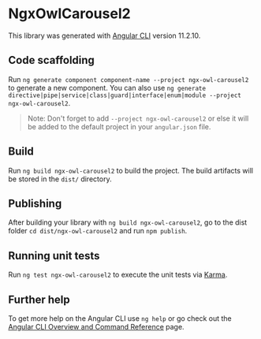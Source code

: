 # NgxOwlCarousel2

This library was generated with [Angular CLI](https://github.com/angular/angular-cli) version 11.2.10.

## Code scaffolding

Run `ng generate component component-name --project ngx-owl-carousel2` to generate a new component. You can also use
`ng generate directive|pipe|service|class|guard|interface|enum|module --project ngx-owl-carousel2`.

> Note: Don't forget to add `--project ngx-owl-carousel2` or else it will be added to the default project in your `angular.json` file.

## Build

Run `ng build ngx-owl-carousel2` to build the project. The build artifacts will be stored in the `dist/` directory.

## Publishing

After building your library with `ng build ngx-owl-carousel2`, go to the dist folder `cd dist/ngx-owl-carousel2` and run `npm publish`.

## Running unit tests

Run `ng test ngx-owl-carousel2` to execute the unit tests via [Karma](https://karma-runner.github.io).

## Further help

To get more help on the Angular CLI use `ng help` or go check out the [Angular CLI Overview and Command Reference](https://angular.io/cli) page.
